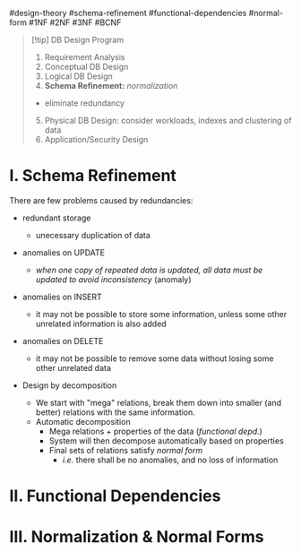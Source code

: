 #design-theory #schema-refinement #functional-dependencies #normal-form #1NF #2NF #3NF #BCNF

> [!tip] DB Design Program
> 1. Requirement Analysis
> 2. Conceptual DB Design
> 3. Logical DB Design
> 4. **Schema Refinement:** *normalization*
> 	- eliminate redundancy
> 5. Physical DB Design: consider workloads, indexes and clustering of data
> 6. Application/Security Design


# I. Schema Refinement

There are few problems caused by redundancies:
- redundant storage
	- unecessary duplication of data
- anomalies on UPDATE
	- *when one copy of repeated data is updated, all data must be updated to avoid inconsistency* (anomaly)
- anomalies on INSERT
	- it may not be possible to store some information, unless some other unrelated information is also added
- anomalies on DELETE
	- it may not be possible to remove some data without losing some other unrelated data

- Design by decomposition
	- We start with "mega" relations, break them down into smaller (and better) relations with the same information.
	- Automatic decomposition
		- Mega relations + properties of the data (*functional depd.*)
		- System will then decompose automatically based on properties
		- Final sets of relations satisfy *normal form*
			- *i.e.* there shall be no anomalies, and no loss of information


# II. Functional Dependencies


# III. Normalization & Normal Forms

